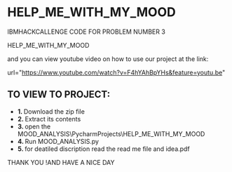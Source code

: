 # HELP_ME_WITH_MY_MOOD
IBMHACKCALLENGE CODE FOR PROBLEM NUMBER 3

HELP_ME_WITH_MY_MOOD

and you can view youtube video on how to use our project at the link:

url="https://www.youtube.com/watch?v=F4hYAhBpYHs&feature=youtu.be"




## TO VIEW TO PROJECT:
<ul>

  <li><b> 1. </b>Download the zip file</li>
  <li><b> 2. </b>Extract its contents</li>
  <li><b> 3. </b>open the MOOD_ANALYSIS\PycharmProjects\HELP_ME_WITH_MY_MOOD</li>
  <li><b> 4. </b>Run MOOD_ANALYSIS.py</li>
  <li><b> 5. </b>for deatiled discription read the read me file and idea.pdf</li>
  
  </ul>


THANK YOU !AND HAVE A NICE DAY
